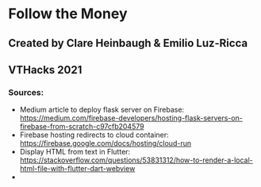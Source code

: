 # Follow the Money

## Created by Clare Heinbaugh & Emilio Luz-Ricca
## VTHacks 2021

### Sources:
- Medium article to deploy flask server on Firebase: https://medium.com/firebase-developers/hosting-flask-servers-on-firebase-from-scratch-c97cfb204579
- Firebase hosting redirects to cloud container: https://firebase.google.com/docs/hosting/cloud-run
- Display HTML from text in Flutter: https://stackoverflow.com/questions/53831312/how-to-render-a-local-html-file-with-flutter-dart-webview
- 
